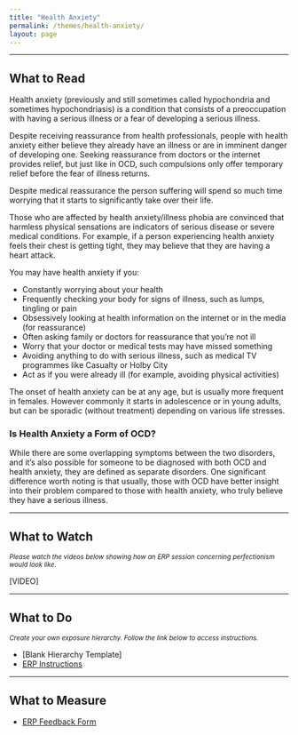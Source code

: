 ```yaml
---
title: "Health Anxiety"
permalink: /themes/health-anxiety/
layout: page
---
```

- - - -
## What to Read
Health anxiety (previously and still sometimes called hypochondria and sometimes hypochondriasis) is a condition that consists of a preoccupation with having a serious illness or a fear of developing a serious illness.

Despite receiving reassurance from health professionals, people with health anxiety either believe they already have an illness or are in imminent danger of developing one. Seeking reassurance from doctors or the internet provides relief, but just like in OCD, such compulsions only offer temporary relief before the fear of illness returns.

Despite medical reassurance the person suffering will spend so much time worrying that it starts to significantly take over their life.

Those who are affected by health anxiety/illness phobia are convinced that harmless physical sensations are indicators of serious disease or severe medical conditions. For example, if a person experiencing health anxiety feels their chest is getting tight, they may believe that they are having a heart attack.

You may have health anxiety if you:
- Constantly worrying about your health
- Frequently checking your body for signs of illness, such as lumps, tingling or pain
- Obsessively looking at health information on the internet or in the media (for reassurance)
- Often asking family or doctors for reassurance that you’re not ill
- Worry that your doctor or medical tests may have missed something
- Avoiding anything to do with serious illness, such as medical TV programmes like Casualty or Holby City
- Act as if you were already ill (for example, avoiding physical activities)

The onset of health anxiety can be at any age, but is usually more frequent in females. However  commonly it starts in adolescence or in young adults, but can be sporadic (without treatment) depending on various life stresses.

### Is Health Anxiety a Form of OCD?
While there are some overlapping symptoms between the two disorders, and it’s also possible for someone to be diagnosed with both OCD and health anxiety, they are defined as separate disorders. One significant difference worth noting is that usually, those with OCD have better insight into their problem compared to those with health anxiety, who truly believe they have a serious illness.

- - - -

## What to Watch
<sup>*Please watch the videos below showing how an ERP session concerning perfectionism would look like.*</sup>

[VIDEO]

- - - -

## What to Do
<sup>*Create your own exposure hierarchy. Follow the link below to access instructions.*</sup>

- [Blank Hierarchy Template]
- <ins>[ERP Instructions](https://nader938.github.io/themes/erp-instructions/)</ins>

- - - -

## What to Measure
- <ins>[ERP Feedback Form](https://drive.google.com/file/d/1sV7AfEHtfEZfz-0nEUezAMLIThgSHe9u/view?usp=sharing)</ins>
